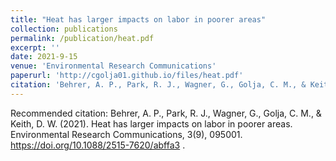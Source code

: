```yaml
---
title: "Heat has larger impacts on labor in poorer areas"
collection: publications
permalink: /publication/heat.pdf
excerpt: ''
date: 2021-9-15
venue: 'Environmental Research Communications'
paperurl: 'http://cgolja01.github.io/files/heat.pdf'
citation: 'Behrer, A. P., Park, R. J., Wagner, G., Golja, C. M., & Keith, D. W. (2021). Heat has larger impacts on labor in poorer areas. Environmental Research Communications, 3(9), 095001. https://doi.org/10.1088/2515-7620/abffa3 .'
---
```


Recommended citation: Behrer, A. P., Park, R. J., Wagner, G., Golja, C. M., & Keith, D. W. (2021). Heat has larger impacts on labor in poorer areas. Environmental Research Communications, 3(9), 095001. https://doi.org/10.1088/2515-7620/abffa3 .
